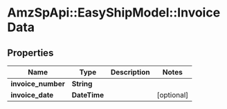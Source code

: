 # AmzSpApi::EasyShipModel::InvoiceData

## Properties
Name | Type | Description | Notes
------------ | ------------- | ------------- | -------------
**invoice_number** | **String** |  | 
**invoice_date** | **DateTime** |  | [optional] 

